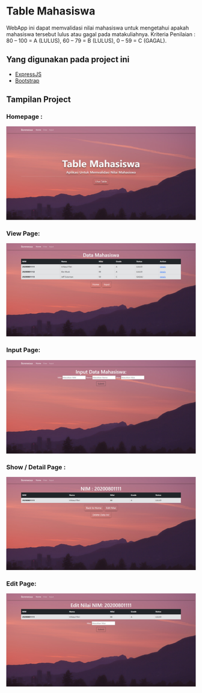 # Table Mahasiswa
WebApp ini dapat memvalidasi nilai mahasiswa untuk mengetahui apakah mahasiswa tersebut lulus atau gagal pada matakuliahnya. 
Kriteria Penilaian : 
80 – 100 = A (LULUS), 
60 – 79 = B (LULUS), 
0 – 59 = C (GAGAL).

## Yang digunakan pada project ini 
- [ExpressJS](https://expressjs.com/)
- [Bootstrap](https://getbootstrap.com/) 

## Tampilan Project
### Homepage :
![homepage](doc/homepage.png)
### View Page:
![view-page](doc/view.png)
### Input Page: 
![input-page](doc/input.png)
### Show / Detail Page :
![show-detail-page](doc/show.png)
### Edit Page:
![edit-page](doc/edit.png)
